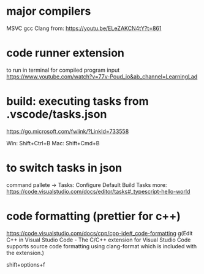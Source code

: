 
# major compilers

MSVC
gcc
Clang
from: https://youtu.be/ELeZAKCN4tY?t=861

# code runner extension
to run in terminal for compiled program input
https://www.youtube.com/watch?v=77v-Poud_io&ab_channel=LearningLad

# build:  executing tasks from .vscode/tasks.json

https://go.microsoft.com/fwlink/?LinkId=733558

Win: Shift+Ctrl+B
Mac: Shift+Cmd+B

# to switch tasks in json
command pallete -> Tasks: Configure Default Build Tasks
more:  https://code.visualstudio.com/docs/editor/tasks#_typescript-hello-world

# code formatting (prettier for c++)

https://code.visualstudio.com/docs/cpp/cpp-ide#_code-formatting
g(Edit C++ in Visual Studio Code - The C/C++ extension for Visual Studio Code supports source code formatting using clang-format which is included with the extension.)

shift+options+f
